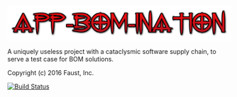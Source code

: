 ![AppBOMination Logo](logo.png)

A uniquely useless project with a cataclysmic software supply chain, to serve a test case for BOM solutions.

Copyright (c) 2016 Faust, Inc.

[![Build Status](https://dev.azure.com/yevdevops/AppBomInation/_apis/build/status/AppBomInation-Maven-CI?branchName=master)](https://dev.azure.com/yevdevops/AppBomInation/_build/latest?definitionId=7&branchName=master)
